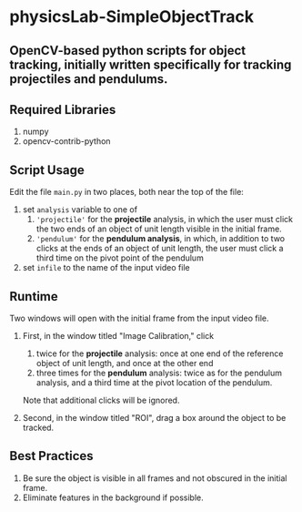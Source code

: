 # physicsLab-SimpleObjectTrack
OpenCV-based python scripts for object tracking, initially written specifically for tracking **projectiles** and **pendulums**.
---

## Required Libraries
1. numpy
2. opencv-contrib-python

## Script Usage
Edit the file ```main.py``` in two places, both near the top of the file:
1. set ```analysis``` variable to one of
    1. ```'projectile'``` for the **projectile** analysis, in which the user must click the two ends of an object of unit length visible in the initial frame.
    2. ```'pendulum'``` for the **pendulum analysis**, in which, in addition to two clicks at the ends of an object of unit length, the user must click a third time on the pivot point of the pendulum
3. set ```infile``` to the name of the input video file

## Runtime
Two windows will open with the initial frame from the input video file.
1. First, in the window titled "Image Calibration," click
    1. twice for the **projectile** analysis: once at one end of the reference object of unit length, and once at the other end
    2. three times for the **pendulum** analysis: twice as for the pendulum analysis, and a third time at the pivot location of the pendulum.

    Note that additional clicks will be ignored.

2. Second, in the window titled "ROI", drag a box around the object to be tracked.


## Best Practices
1. Be sure the object is visible in all frames and not obscured in the initial frame.
2. Eliminate features in the background if possible.
